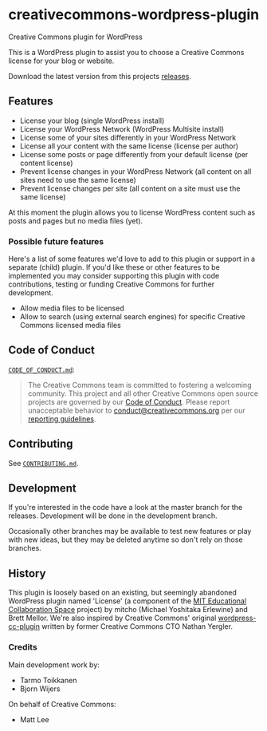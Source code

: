 # creativecommons-wordpress-plugin

Creative Commons plugin for WordPress

This is a WordPress plugin to assist you to choose a Creative Commons license
for your blog or website.

Download the latest version from this projects [releases][releases].

[releases]: https://github.com/creativecommons/creativecommons-wordpress-plugin/releases "Releases · creativecommons/creativecommons-wordpress-plugin"


## Features

- License your blog (single WordPress install)
- License your WordPress Network (WordPress Multisite install)
- License some of your sites differently in your WordPress Network
- License all your content with the same license (license per author)
- License some posts or page differently from your default license (per content
  license)
- Prevent license changes in your WordPress Network (all content on all sites
  need to use the same license)
- Prevent license changes per site (all content on a site must use the same
  license)

At this moment the plugin allows you to license WordPress content such as posts
and pages but no media files (yet).


### Possible future features

Here's a list of some features we'd love to add to this plugin or support in a
separate (child) plugin. If you'd like these or other features to be
implemented you may consider supporting this plugin with code contributions,
testing or funding Creative Commons for further development.

- Allow media files to be licensed
- Allow to search (using external search engines) for specific Creative Commons
  licensed media files


## Code of Conduct

[`CODE_OF_CONDUCT.md`](CODE_OF_CONDUCT.md):
> The Creative Commons team is committed to fostering a welcoming community.
> This project and all other Creative Commons open source projects are governed
> by our [Code of Conduct][code_of_conduct]. Please report unacceptable
> behavior to [conduct@creativecommons.org](mailto:conduct@creativecommons.org)
> per our [reporting guidelines][reporting_guide].


[code_of_conduct]:https://creativecommons.github.io/community/code-of-conduct/
[reporting_guide]:https://creativecommons.github.io/community/code-of-conduct/enforcement/


## Contributing

See [`CONTRIBUTING.md`](CONTRIBUTING.md).


## Development

If you're interested in the code have a look at the master branch for the
releases. Development will be done in the development branch.

Occasionally other branches may be available to test new features or play with
new ideas, but they may be deleted anytime so don't rely on those branches.


## History

This plugin is loosely based on an existing, but seemingly abandoned WordPress
plugin named 'License' (a component of the [MIT Educational Collaboration
Space][collabspace] project) by mitcho (Michael Yoshitaka Erlewine) and
Brett Mellor. We're also inspired by Creative Commons' original
[wordpress-cc-plugin][oldplugin] written by former Creative Commons CTO Nathan
Yergler.

[collabspace]:http://cispace.mit.edu/
[oldplugin]:https://github.com/cc-archive/wordpress-cc-plugin


### Credits

Main development work by:

- Tarmo Toikkanen
- Bjorn Wijers

On behalf of Creative Commons:

- Matt Lee

